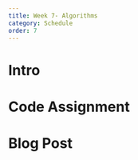 ```yaml
---
title: Week 7- Algorithms
category: Schedule
order: 7
---
```


# Intro

# Code Assignment

# Blog Post
